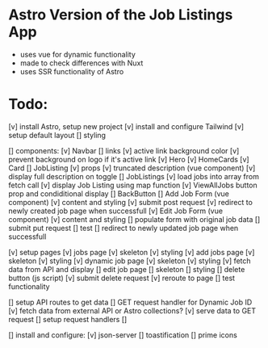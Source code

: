 # Astro Version of the Job Listings App
- uses vue for dynamic functionality
- made to check differences with Nuxt
- uses SSR functionality of Astro

# Todo:
[v] install Astro, setup new project
[v] install and configure Tailwind
[v] setup default layout
  [] styling

[]  components:
  [v] Navbar
    [] links
    [v] active link background color
    [v] prevent background on logo if it's active link
  [v] Hero
  [v] HomeCards
    [v] Card
  [] JobListing
    [v] props
    [v] truncated description (vue component)
      [v] display full description on toggle
  [] JobListings
    [v] load jobs into array from fetch call
    [v] display Job Listing using map function
    [v] ViewAllJobs button prop and condiditional display
  [] BackButton
  [] Add Job Form (vue component)
    [v] content and styling
    [v] submit post request
    [v] redirect to newly created job page when successfull
  [v] Edit Job Form (vue component)
    [v] content and styling
    [] populate form with original job data
    [] submit put request
      [] test
    [] redirect to newly updated job page when successfull

[v] setup pages
  [v] jobs page
    [v] skeleton
    [v] styling
  [v] add jobs page
    [v] skeleton
    [v] styling
  [v] dynamic job page
    [v] skeleton
    [v] styling
    [v] fetch data from API and display
  [] edit job page
    [] skeleton
    [] styling
    [] delete button (js script)
      [v] submit delete request
      [v] reroute to page
      [] test functionality

[] setup API routes to get data
  [] GET request handler for Dynamic Job ID
    [v] fetch data from external API or Astro collections?
    [v] serve data to GET request 
  [] setup request handlers
  [] 

[] install and configure:
  [v] json-server
  [] toastification
  [] prime icons